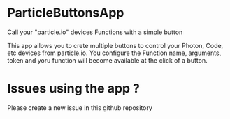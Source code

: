 # ParticleButtonsApp
Call your "particle.io" devices Functions with a simple button

This app allows you to crete multiple buttons to control your Photon, Code, etc devices from particle.io. You configure the Function name, arguments, token and yoru function will become available at the click of a button.

# Issues using the app ?

Please create a new issue in this github repository


